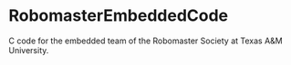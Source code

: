 # RobomasterEmbeddedCode
C code for the embedded team of the Robomaster Society at Texas A&amp;M University.
